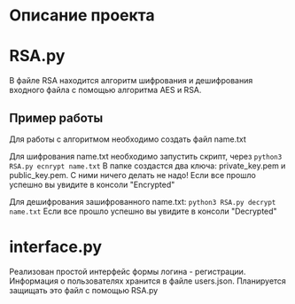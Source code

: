 # Описание проекта
<h1>RSA.py</h1>
В файле RSA находится алгоритм шифрования и дешифрования
входного файла с помощью алгоритма AES и RSA.
<h2>Пример работы</h2>
Для работы с алгоритмом необходимо создать файл name.txt

Для шифрования name.txt необходимо запустить скрипт, через
```python3 RSA.py ecnrypt name.txt``` В папке создастся два ключа: private_key.pem и public_key.pem. С ними ничего делать не надо!
Если все прошло успешно вы увидите в консоли "Encrypted"

Для дешифрования зашифрованного name.txt: ```python3
RSA.py decrypt name.txt``` Если все прошло успешно вы увидите  в консоли "Decrypted"

<h1>interface.py</h1>

Реализован простой интерфейс формы логина - регистрации. Информация о пользователях хранится в файле users.json. Планируется защищать это файл с помощью RSA.py